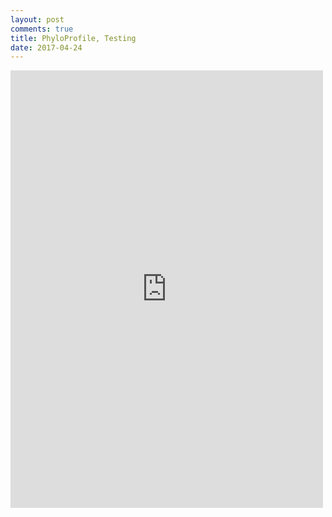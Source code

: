 ```yaml
---
layout: post
comments: true
title: PhyloProfile, Testing
date: 2017-04-24
---
```

<iframe src="https://phyloprofile.shinyapps.io/phyloprofile/" style="border: none; width: 500px; height: 700px"></iframe>
